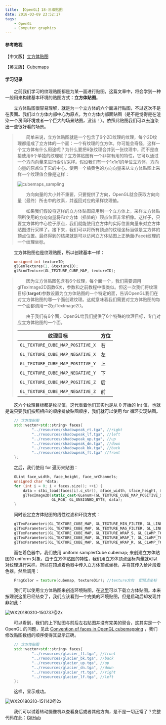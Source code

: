 ```yaml
---
title: 【OpenGL】18-三维贴图
date: 2018-03-09 23:52:17
tags:
	- OpenGL
	- Computer graphics
---
```


#### 参考教程

【中文版】[立方体贴图](https://learnopengl-cn.github.io/04%20Advanced%20OpenGL/06%20Cubemaps/)

【英文版】[Cubemaps](https://learnopengl.com/Advanced-OpenGL/Cubemaps)

#### 学习记录

&emsp;&emsp;之前我们学习的纹理贴图都是为某一面进行贴图，这篇文章中，将会学到一种一般用来构建基本环境的贴图方式：**立方体贴图**。

&emsp;&emsp;立方体贴图很容易理解，就是为一个立方体的六个面进行贴图，不过这次不是在表面。我们以立方体内部中心为原点，为立方体内部面贴图（是不是觉得是在渲染一个房间环境或者一个巨大的场景贴图，没错！）。依照此贴图我们可以去渲染出一些很好看的场景。

<!--more-->

> &emsp;&emsp;简单来说，立方体贴图就是一个包含了6个2D纹理的纹理，每个2D纹理都组成了立方体的一个面：一个有纹理的立方体。你可能会奇怪，这样一个立方体有什么用途呢？为什么要把6张纹理合并到一张纹理中，而不是直接使用6个单独的纹理呢？立方体贴图有一个非常有用的特性，它可以通过一个方向向量来进行索引/采样。假设我们有一个1x1x1的单位立方体，方向向量的原点位于它的中心。使用一个橘黄色的方向向量来从立方体贴图上采样一个纹理值会像是这样：
>
> ![cubemaps_sampling](https://ws4.sinaimg.cn/large/006tNc79ly1fp7qvvhw39j30b409y74h.jpg)
>
> &emsp;&emsp;方向向量的大小并不重要，只要提供了方向，OpenGL就会获取方向向量（最终）所击中的纹素，并返回对应的采样纹理值。
>
> &emsp;&emsp;如果我们假设将这样的立方体贴图应用到一个立方体上，采样立方体贴图所使用的方向向量将和立方体（插值的）顶点位置非常相像。这样子，只要立方体的中心位于原点，我们就能使用立方体的实际位置向量来对立方体贴图进行采样了。接下来，我们可以将所有顶点的纹理坐标当做是立方体的顶点位置。最终得到的结果就是可以访问立方体贴图上正确面(Face)纹理的一个纹理坐标。

&emsp;&emsp;立方体贴图也是纹理贴图，所以创建基本一样：

```c++
	unsigned int textureID;
	glGenTextures(1, &textureID);
	glBindTexture(GL_TEXTURE_CUBE_MAP, textureID);
```

> &emsp;&emsp;因为立方体贴图包含有6个纹理，每个面一个，我们需要调用glTexImage2D函数6次，参数和之前教程中很类似。但这一次我们将纹理目标(**target**)参数设置为立方体贴图的一个特定的面，告诉OpenGL我们在对立方体贴图的哪一个面创建纹理。这就意味着我们需要对立方体贴图的每一个面都调用一次glTexImage2D。
>
> &emsp;&emsp;由于我们有6个面，OpenGL给我们提供了6个特殊的纹理目标，专门对应立方体贴图的一个面。
>
> | 纹理目标                         | 方位 |
> | -------------------------------- | ---- |
> | `GL_TEXTURE_CUBE_MAP_POSITIVE_X` | 右   |
> | `GL_TEXTURE_CUBE_MAP_NEGATIVE_X` | 左   |
> | `GL_TEXTURE_CUBE_MAP_POSITIVE_Y` | 上   |
> | `GL_TEXTURE_CUBE_MAP_NEGATIVE_Y` | 下   |
> | `GL_TEXTURE_CUBE_MAP_POSITIVE_Z` | 后   |
> | `GL_TEXTURE_CUBE_MAP_NEGATIVE_Z` | 前   |

&emsp;&emsp;这六个纹理目标都是枚举值，这代表着他们其实也是从 0 开始的 Int 值，也就是说只要我们按照相应的顺序排放贴图顺序，我们就可以使用 for 循环实现贴图。

```c++
	// 立方体贴图
    std::vector<std::string> faces{
            "../resources/shadowpeak_rt.tga", //right
            "../resources/shadowpeak_lf.tga", //left
            "../resources/shadowpeak_up.tga", //up
            "../resources/shadowpeak_dn.tga", //down
            "../resources/shadowpeak_bk.tga", //back
            "../resources/shadowpeak_ft.tga" //front
    };
```

&emsp;&emsp;之后，我们使用 for 遍历来贴图：

```c++
	GLint face_width, face_height, face_nrChannels;
    unsigned char *data;
    for (int i = 0; i < faces.size(); ++i) {
        data = stbi_load(faces[i].c_str(), &face_width, &face_height, &face_nrChannels, 0);
        glTexImage2D(static_cast<GLenum>(GL_TEXTURE_CUBE_MAP_POSITIVE_X + i), 0, GL_RGB, face_width, face_height, 0,
                     GL_RGB, GL_UNSIGNED_BYTE, data);
    }
```

&emsp;&emsp;同时设定立方体贴图的线性过滤和环绕方式：

```c++
	glTexParameteri(GL_TEXTURE_CUBE_MAP, GL_TEXTURE_MIN_FILTER, GL_LINEAR);
    glTexParameteri(GL_TEXTURE_CUBE_MAP, GL_TEXTURE_MAG_FILTER, GL_LINEAR);
    glTexParameteri(GL_TEXTURE_CUBE_MAP, GL_TEXTURE_WRAP_S, GL_CLAMP_TO_EDGE);
    glTexParameteri(GL_TEXTURE_CUBE_MAP, GL_TEXTURE_WRAP_T, GL_CLAMP_TO_EDGE);
    glTexParameteri(GL_TEXTURE_CUBE_MAP, GL_TEXTURE_WRAP_R, GL_CLAMP_TO_EDGE);
```

&emsp;&emsp;而在着色器中，我们使用 uniform samplerCube cubemap; 来创建立方体贴图的 uniform 对象，由于立方体贴图的特性，我们用立方体顶点坐标向量就可以对纹理进行采样。所以在顶点着色器中传入立方体顶点坐标，并将其传入给片段着色器，然后调用：

```GLSL
	FragColor = texture(cubemap, textureDir); //texture方向  即顶点坐标
```

&emsp;&emsp;我们可以使用立方体贴图来创造环境贴图，在[这里](http://www.custommapmakers.org/skyboxes.php)可以下载立方体贴图。本来按理说这里已经结束了，我们应该看到一个完美的环境贴图，但是启动后却发现并非如此：

![WX20180310-150737@2x](https://ws4.sinaimg.cn/large/006tNc79ly1fp7qvy5ku1j31kw17wdso.jpg)

&emsp;&emsp;可以看到，我们的上下贴图与前后左右贴图并没有完美的契合，这其实是一个 OpenGL 的问题，见此 [Convention of faces in OpenGL cubemapping](https://stackoverflow.com/questions/11685608/convention-of-faces-in-opengl-cubemapping) ，我们修改贴图数组的顺序使得其显示正确。

```c++
    // 立方体贴图
    std::vector<std::string> faces{
            "../resources/glacier_ft.tga", //front
            "../resources/glacier_bk.tga", //back
            "../resources/glacier_up.tga", //up
            "../resources/glacier_dn.tga", //down
            "../resources/glacier_rt.tga", //right
            "../resources/glacier_lf.tga", //left
    };
```

&emsp;&emsp;这样，显示成功。

![WX20180310-151142@2x](https://ws4.sinaimg.cn/large/006tNc79ly1fp7qvuzjevj31kw0zjgzt.jpg)

&emsp;&emsp;我们可以试着转动摄像机以查看身后或者其他方向，是不是一切正常了？完整代码在此：[GitHub](https://github.com/KsGin/LearnOpenGL/tree/master/Cubemaps)

